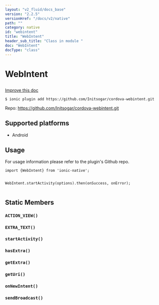 ```yaml
---
layout: "v2_fluid/docs_base"
version: "2.2.5"
versionHref: "/docs/v2/native"
path: ""
category: native
id: "webintent"
title: "WebIntent"
header_sub_title: "Class in module "
doc: "WebIntent"
docType: "class"
---
```








<h1 class="api-title">
  
  WebIntent
  

  

  

</h1>

<a class="improve-v2-docs" href="http://github.com/driftyco/ionic-native/edit/master/src/plugins/webintent.ts#L3">
  Improve this doc
</a>



<!-- decorators -->


<pre><code>$ ionic plugin add https://github.com/Initsogar/cordova-webintent.git</code></pre>
<p>Repo:
  <a href="https://github.com/Initsogar/cordova-webintent.git">
    https://github.com/Initsogar/cordova-webintent.git
  </a>
</p>

<!-- description -->



<!-- @platforms tag -->
<h2>Supported platforms</h2>

<ul>
  <li>Android</li>
</ul>

<!-- @platforms tag end -->


<!-- @usage tag -->

<h2>Usage</h2>

<p>For usage information please refer to the plugin&#39;s Github repo.</p>
<pre><code class="lang-typescript">import {WebIntent} from &#39;ionic-native&#39;;

WebIntent.startActivity(options).then(onSuccess, onError);
</code></pre>




<!-- @property tags -->


<h2>Static Members</h2>

<div id="ACTION_VIEW"></div>
<h3><code>ACTION_VIEW()</code>
  
</h3>












<div id="EXTRA_TEXT"></div>
<h3><code>EXTRA_TEXT()</code>
  
</h3>












<div id="startActivity"></div>
<h3><code>startActivity()</code>
  
</h3>












<div id="hasExtra"></div>
<h3><code>hasExtra()</code>
  
</h3>












<div id="getExtra"></div>
<h3><code>getExtra()</code>
  
</h3>












<div id="getUri"></div>
<h3><code>getUri()</code>
  
</h3>












<div id="onNewIntent"></div>
<h3><code>onNewIntent()</code>
  
</h3>












<div id="sendBroadcast"></div>
<h3><code>sendBroadcast()</code>
  
</h3>













<!-- methods on the class -->



<!-- other classes -->

<!-- end other classes -->

<!-- interfaces -->

<!-- end interfaces -->

<!-- related link --><!-- end content block -->


<!-- end body block -->


